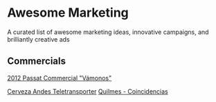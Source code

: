 # Awesome Marketing
A curated list of awesome marketing ideas, innovative campaigns, and brilliantly creative ads


## Commercials
[2012 Passat Commercial "Vámonos"](https://www.youtube.com/watch?v=RUqjKiGyPZ0)



[Cerveza Andes Teletransporter](https://www.youtube.com/watch?v=9Q8bascdOLk&t=191s)
[Quilmes - Coincidencias](https://www.youtube.com/watch?v=d194HTo_Px4)

